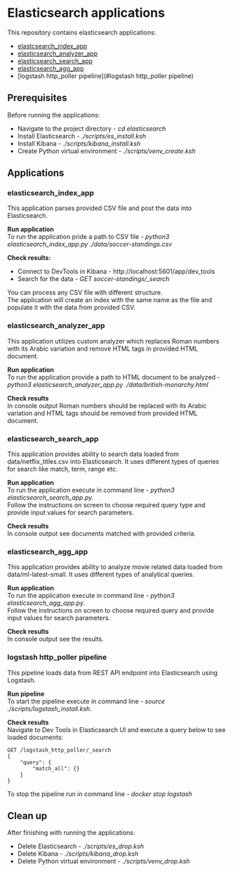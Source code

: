 # Elasticsearch applications
This repository contains elasticsearch applications:
- [elastcsearch_index_app](#elasticsearch_index_app)
- [elasticsearch_analyzer_app](#elasticsearch_analyzer_app)
- [elasticsearch_search_app](#elasticsearch_search_app)
- [elasticsearch_agg_app](#elasticsearch_agg_app)
- [logstash http_poller pipeline](#logstash http_poller pipeline) 

## Prerequisites
Before running the applications: 
- Navigate to the project directory - *cd elasticsearch*
- Install Elasticsearch - *./scripts/es_install.ksh*
- Install Kibana - *./scripts/kibana_install.ksh*
- Create Python virtual environment - *./scripts/venv_create.ksh*

## Applications
### elasticsearch_index_app
This application parses provided CSV file and post the data into Elasticsearch.

**Run application** \
To run the application pride a path to CSV file - *python3 elasticsearch_index_app.py ./data/soccer-standings.csv*

**Check results:**
- Connect to DevTools in Kibana - http://localhost:5601/app/dev_tools 
- Search for the data - *GET soccer-standings/_search*

You can process any CSV file with different structure. \
The application will create an index with the same name as the file and populate it with the data from provided CSV.

### elasticsearch_analyzer_app
This application utilizes custom analyzer which replaces Roman numbers with its Arabic variation and remove HTML tags in provided HTML document.

**Run application** \
To run the application provide a path to HTML document to be analyzed - *python3 elasticsearch_analyzer_app.py ./data/british-monarchy.html*

**Check results** \
In console output Roman numbers should be replaced with its Arabic variation and HTML tags should be removed from provided HTML document.

### elasticsearch_search_app
This application provides ability to search data loaded from data/netflix_titles.csv into Elasticsearch. It uses different types of queries for search like match, term, range etc.

**Run application** \
To run the application execute in command line - *python3 elasticsearch_search_app.py*.\
Follow the instructions on screen to choose required query type and provide input values for search parameters.

**Check results** \
In console output see documents matched with provided criteria.

### elasticsearch_agg_app
This application provides ability to analyze movie related data loaded from data/ml-latest-small. It uses different types of analytical queries.

**Run application** \
To run the application execute in command line - *python3 elasticsearch_agg_app.py*.\
Follow the instructions on screen to choose required query and provide input values for search parameters.

**Check results** \
In console output see the results.

### logstash http_poller pipeline
This pipeline loads data from REST API endpoint into Elasticsearch using Logstash.

**Run pipeline** \
To start the pipeline execute in command line - *source ./scripts/logstash_install.ksh*.

**Check results** \
Navigate to Dev Tools in Elasticsearch UI and execute a query below to see loaded documents:
```
GET /logstash_http_poller/_search
{
    "query": {
        "match_all": {}
    }
}
```
To stop the pipeline run in command line - *docker stop logstash* 

## Clean up
After finishing with running the applications:
- Delete Elasticsearch - *./scripts/es_drop.ksh*
- Delete Kibana - *./scripts/kibana_drop.ksh*
- Delete Python virtual environment - *./scripts/venv_drop.ksh*

